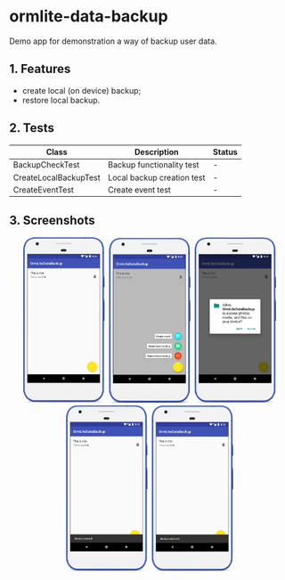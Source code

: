 # ormlite-data-backup

Demo app for demonstration a way of backup user data.

## 1. Features

- create local (on device) backup;
- restore local backup.

## 2. Tests

| Class | Description | Status |
| --- | --- | --- |
| BackupCheckTest | Backup functionality test | - |
| CreateLocalBackupTest | Local backup creation test | - |
| CreateEventTest | Create event test | - |


## 3. Screenshots

<p align="center">
  <img src="media/screenshot_01.png" width="150" />
  <img src="media/screenshot_02.png" width="150" />
  <img src="media/screenshot_03.png" width="150" />
  <img src="media/screenshot_04.png" width="150" />
  <img src="media/screenshot_05.png" width="150" />
</p>
